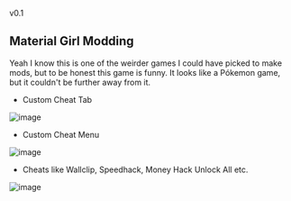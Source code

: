 v0.1
## Material Girl Modding

Yeah I know this is one of the weirder games I could have picked to make mods, but to be honest
this game is funny. It looks like a Pókemon game, but it couldn't be further away from it.

- Custom Cheat Tab

![image](https://user-images.githubusercontent.com/55576076/163873419-8bd03702-10fc-4979-b723-37a68f0267f4.png)

- Custom Cheat Menu

![image](https://user-images.githubusercontent.com/55576076/163873532-f6fdd189-6649-4cd6-9020-22c40bbd089e.png)

- Cheats like Wallclip, Speedhack, Money Hack Unlock All etc.

![image](https://user-images.githubusercontent.com/55576076/163873675-21365e85-3079-4ec2-b520-bf008482184b.png)
